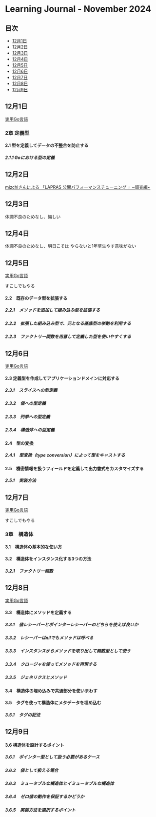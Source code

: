 # Learning Journal - November 2024

## 目次
- [12月1日](#12月1日)
- [12月2日](#12月2日)
- [12月3日](#12月3日)
- [12月4日](#12月4日)
- [12月5日](#12月5日)
- [12月6日](#12月6日)
- [12月7日](#12月7日)
- [12月8日](#12月8日)
- [12月9日](#12月9日)

## 12月1日
[実用Go言語](https://www.oreilly.co.jp/books/9784873119694/)

### 2章 定義型
#### 2.1 型を定義してデータの不整合を防止する
##### 2.1.1 Goにおける型の定義

## 12月2日
[mizchiさんによる 「LAPRAS 公開パフォーマンスチューニング 」~調査編~](https://lapras.connpass.com/event/337670/)

## 12月3日
体調不良のためなし、悔しい

## 12月4日
体調不良のためなし、明日こそは
やらないと1年草生やす意味がない

## 12月5日
[実用Go言語](https://www.oreilly.co.jp/books/9784873119694/)

すこしでもやる
#### 2.2　既存のデータ型を拡張する
##### 2.2.1　メソッドを追加して組み込み型を拡張する
##### 2.2.2　拡張した組み込み型で、元となる基底型の挙動を利用する
##### 2.2.3　ファクトリー関数を用意して定義した型を使いやすくする

## 12月6日

[実用Go言語](https://www.oreilly.co.jp/books/9784873119694/)
#### 2.3 定義型を作成してアプリケーションドメインに対応する
##### 2.3.1　スライスへの型定義
##### 2.3.2　値への型定義
##### 2.3.3　列挙への型定義
##### 2.3.4　構造体への型定義
#### 2.4　型の変換
##### 2.4.1　型変換（type conversion）によって型をキャストする
#### 2.5　機密情報を扱うフィールドを定義して出力書式をカスタマイズする 
##### 2.5.1　実装方法

## 12月7日
[実用Go言語](https://www.oreilly.co.jp/books/9784873119694/)

すこしでもやる
### 3章　構造体
#### 3.1　構造体の基本的な使い方
#### 3.2　構造体をインスタンス化する3つの方法
##### 3.2.1　ファクトリー関数

## 12月8日
[実用Go言語](https://www.oreilly.co.jp/books/9784873119694/)


#### 3.3　構造体にメソッドを定義する 
##### 3.3.1　値レシーバーとポインターレシーバーのどちらを使えば良いか
##### 3.3.2　レシーバーはnilでもメソッドは呼べる 
##### 3.3.3　インスタンスからメソッドを取り出して関数型として使う 
##### 3.3.4　クロージャを使ってメソッドを再現する 
##### 3.3.5　ジェネリクスとメソッド 
#### 3.4　構造体の埋め込みで共通部分を使いまわす 
#### 3.5　タグを使って構造体にメタデータを埋め込む 
##### 3.5.1　タグの記法 

## 12月9日

#### 3.6 構造体を設計するポイント
##### 3.6.1　ポインター型として扱う必要があるケース 
##### 3.6.2　値として扱える場合 
##### 3.6.3　ミュータブルな構造体とイミュータブルな構造体 
##### 3.6.4　ゼロ値の動作を保証するかどうか 
##### 3.6.5　実装方法を選択するポイント


